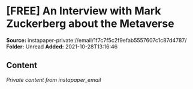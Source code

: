 # [FREE] An Interview with Mark Zuckerberg about the Metaverse

**Source:** instapaper-private://email/1f7c7f5c2f9efab5557607c1c87d4787/
**Folder:** Unread
**Added:** 2021-10-28T13:16:46




## Content
*Private content from instapaper_email*
